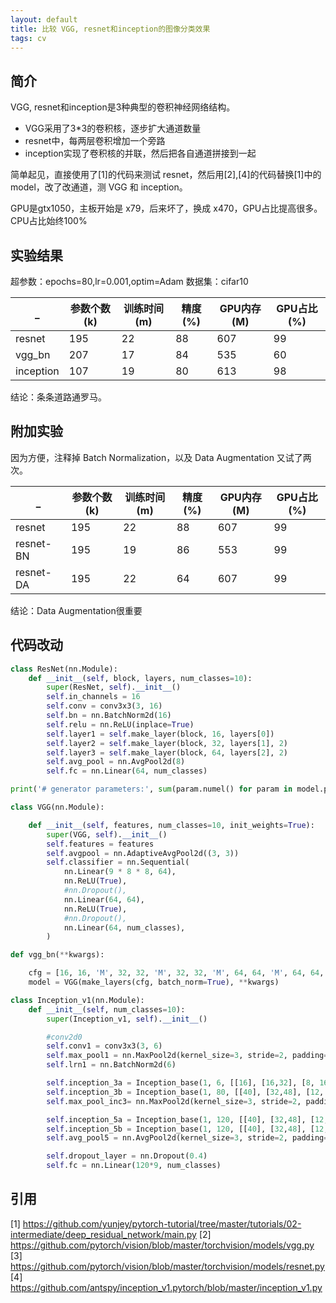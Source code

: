 ```yaml
---
layout: default
title: 比较 VGG, resnet和inception的图像分类效果
tags: cv
---
```


## 简介

VGG, resnet和inception是3种典型的卷积神经网络结构。

* VGG采用了3*3的卷积核，逐步扩大通道数量
* resnet中，每两层卷积增加一个旁路
* inception实现了卷积核的并联，然后把各自通道拼接到一起

简单起见，直接使用了[1]的代码来测试 resnet，然后用[2],[4]的代码替换[1]中的model，改了改通道，测 VGG 和 inception。

GPU是gtx1050，主板开始是 x79，后来坏了，换成 x470，GPU占比提高很多。
CPU占比始终100%

## 实验结果

超参数：epochs=80,lr=0.001,optim=Adam
数据集：cifar10

|_|参数个数(k)|训练时间(m)|精度(%)|GPU内存(M)|GPU占比(%)|
|-|-|-|-|-|-|
|resnet|195|22|88|607|99|
|vgg_bn|207|17|84|535|60|
|inception|107|19|80|613|98|

结论：条条道路通罗马。

## 附加实验

因为方便，注释掉 Batch Normalization，以及 Data Augmentation 又试了两次。

|_|参数个数(k)|训练时间(m)|精度(%)|GPU内存(M)|GPU占比(%)|
|-|-|-|-|-|-|
|resnet|195|22|88|607|99|
|resnet-BN|195|19|86|553|99|
|resnet-DA|195|22|64|607|99|

结论：Data Augmentation很重要

## 代码改动

```python
class ResNet(nn.Module):
    def __init__(self, block, layers, num_classes=10):
        super(ResNet, self).__init__()
        self.in_channels = 16
        self.conv = conv3x3(3, 16)
        self.bn = nn.BatchNorm2d(16)
        self.relu = nn.ReLU(inplace=True)
        self.layer1 = self.make_layer(block, 16, layers[0])
        self.layer2 = self.make_layer(block, 32, layers[1], 2)
        self.layer3 = self.make_layer(block, 64, layers[2], 2)
        self.avg_pool = nn.AvgPool2d(8)
        self.fc = nn.Linear(64, num_classes)

print('# generator parameters:', sum(param.numel() for param in model.parameters()))
```
```python
class VGG(nn.Module):

    def __init__(self, features, num_classes=10, init_weights=True):
        super(VGG, self).__init__()
        self.features = features
        self.avgpool = nn.AdaptiveAvgPool2d((3, 3))
        self.classifier = nn.Sequential(
            nn.Linear(9 * 8 * 8, 64),
            nn.ReLU(True),
            #nn.Dropout(),
            nn.Linear(64, 64),
            nn.ReLU(True),
            #nn.Dropout(),
            nn.Linear(64, num_classes),
        )

def vgg_bn(**kwargs):

    cfg = [16, 16, 'M', 32, 32, 'M', 32, 32, 'M', 64, 64, 'M', 64, 64, 'M']
    model = VGG(make_layers(cfg, batch_norm=True), **kwargs)

```
```python
class Inception_v1(nn.Module):
    def __init__(self, num_classes=10):
        super(Inception_v1, self).__init__()

        #conv2d0
        self.conv1 = conv3x3(3, 6)
        self.max_pool1 = nn.MaxPool2d(kernel_size=3, stride=2, padding=1)
        self.lrn1 = nn.BatchNorm2d(6)

        self.inception_3a = Inception_base(1, 6, [[16], [16,32], [8, 16], [3, 16]]) #3a
        self.inception_3b = Inception_base(1, 80, [[40], [32,48], [12, 16], [3, 16]]) #3b
        self.max_pool_inc3= nn.MaxPool2d(kernel_size=3, stride=2, padding=0)

        self.inception_5a = Inception_base(1, 120, [[40], [32,48], [12, 16], [3, 16]]) #5a
        self.inception_5b = Inception_base(1, 120, [[40], [32,48], [12, 16], [3, 16]]) #5b
        self.avg_pool5 = nn.AvgPool2d(kernel_size=3, stride=2, padding=0)

        self.dropout_layer = nn.Dropout(0.4)
        self.fc = nn.Linear(120*9, num_classes)

```
## 引用
[1] https://github.com/yunjey/pytorch-tutorial/tree/master/tutorials/02-intermediate/deep_residual_network/main.py
[2] https://github.com/pytorch/vision/blob/master/torchvision/models/vgg.py
[3] https://github.com/pytorch/vision/blob/master/torchvision/models/resnet.py
[4] https://github.com/antspy/inception_v1.pytorch/blob/master/inception_v1.py
